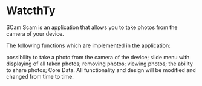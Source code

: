 # WatcthTy

SCam
Scam is an application that allows you to take photos from the camera of your device.

The following functions which are implemented in the application:

possibility to take a photo from the camera of the device;
slide menu with displaying of all taken photos;
removing photos;
viewing photos;
the ability to share photos;
Core Data.
All functionality and design will be modified and changed from time to time.
